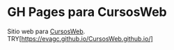 # GH Pages para CursosWeb

Sitio web para [CursosWeb](http://cursosweb.github.io "CursosWeb").
TRY[https://evagc.github.io/CursosWeb.github.io/]
